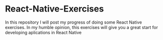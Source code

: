 # React-Native-Exercises
In this repository I will post my progress of doing some React Native exercises. In my humble opinion, this exercises will give you a great start for developing aplications in React Native

